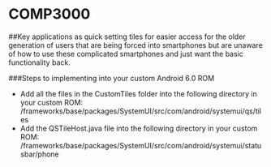# COMP3000

##Key applications as quick setting tiles for easier access for the older generation of users that are being forced into smartphones but are unaware of how to use these complicated smartphones and just want the basic functionality back.

###Steps to implementing into your custom Android 6.0 ROM
  - Add all the files in the CustomTiles folder into the following directory in your custom ROM:   /frameworks/base/packages/SystemUI/src/com/android/systemui/qs/tiles
  - Add the QSTileHost.java file into the following directory in your custom ROM: /frameworks/base/packages/SystemUI/src/com/android/systemui/statusbar/phone
